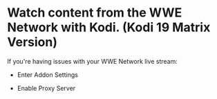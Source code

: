 # Watch content from the WWE Network with Kodi. (Kodi 19 Matrix Version)

If you're having issues with your WWE Network live stream:

- Enter Addon Settings

- Enable Proxy Server